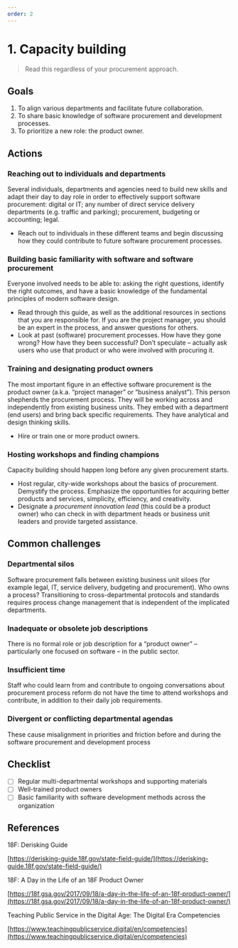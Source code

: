 ```yaml
---
order: 2
---
```


# 1. Capacity building

> Read this regardless of your procurement approach.

## Goals

1. To align various departments and facilitate future collaboration.
2. To share basic knowledge of software procurement and development processes.
3. To prioritize a new role: the product owner.

## Actions

### Reaching out to individuals and departments

Several individuals, departments and agencies need to build new skills and adapt their day to day role in order to effectively support software procurement: digital or IT; any number of direct service delivery departments (e.g. traffic and parking); procurement, budgeting or accounting; legal.

* Reach out to individuals in these different teams and begin discussing how they could contribute to future software procurement processes.

### Building basic familiarity with software and software procurement

Everyone involved needs to be able to: asking the right questions, identify the right outcomes, and have a basic knowledge of the fundamental principles of modern software design.

* Read through this guide, as well as the additional resources in sections that you are responsible for. If you are the project manager, you should be an expert in the process, and answer questions for others.
* Look at past (software) procurement processes. How have they gone wrong? How have they been successful? Don’t speculate – actually ask users who use that product or who were involved with procuring it.

### Training and designating product owners

The most important figure in an effective software procurement is the product owner (a.k.a. “project manager” or “business analyst”).
This person shepherds the procurement process.
They will be working across and independently from existing business units.
They embed with a department (end users) and bring back specific requirements.
They have analytical and design thinking skills.

* Hire or train one or more product owners.

### Hosting workshops and finding champions

Capacity building should happen long before any given procurement starts.

* Host regular, city-wide workshops about the basics of procurement. Demystify the process. Emphasize the opportunities for acquiring better products and services, simplicity, efficiency, and creativity.
* Designate a _procurement innovation lead_ (this could be a product owner) who can check in with department heads or business unit leaders and provide targeted assistance.

## Common challenges

### Departmental silos

Software procurement falls between existing business unit siloes (for example legal, IT, service delivery, budgeting and procurement). Who owns a process? Transitioning to cross-departmental protocols and standards requires process change management that is independent of the implicated departments.

### Inadequate or obsolete job descriptions

There is no formal role or job description for a “product owner” – particularly one focused on software – in the public sector.

### Insufficient time

Staff who could learn from and contribute to ongoing conversations about procurement process reform do not have the time to attend workshops and contribute, in addition to their daily job requirements.

### Divergent or conflicting departmental agendas

These cause misalignment in priorities and friction before and during the software procurement and development process

## Checklist

* [ ] Regular multi-departmental workshops and supporting materials
* [ ] Well-trained product owners
* [ ] Basic familiarity with software development methods across the organization

## References

18F: Derisking Guide

[https://derisking-guide.18f.gov/state-field-guide/](https://derisking-guide.18f.gov/state-field-guide/)

18F: A Day in the Life of an 18F Product Owner

[https://18f.gsa.gov/2017/09/18/a-day-in-the-life-of-an-18f-product-owner/](https://18f.gsa.gov/2017/09/18/a-day-in-the-life-of-an-18f-product-owner/)

Teaching Public Service in the Digital Age: The Digital Era Competencies

[https://www.teachingpublicservice.digital/en/competencies](https://www.teachingpublicservice.digital/en/competencies)
